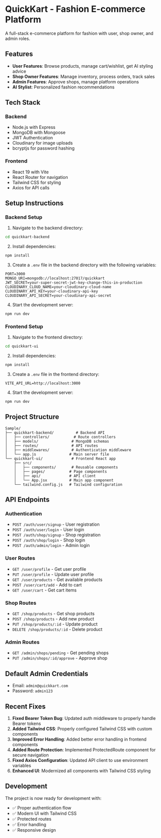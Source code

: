 # QuickKart - Fashion E-commerce Platform

A full-stack e-commerce platform for fashion with user, shop owner, and admin roles.

## Features

- **User Features**: Browse products, manage cart/wishlist, get AI styling advice
- **Shop Owner Features**: Manage inventory, process orders, track sales
- **Admin Features**: Approve shops, manage platform operations
- **AI Stylist**: Personalized fashion recommendations

## Tech Stack

### Backend
- Node.js with Express
- MongoDB with Mongoose
- JWT Authentication
- Cloudinary for image uploads
- bcryptjs for password hashing

### Frontend
- React 19 with Vite
- React Router for navigation
- Tailwind CSS for styling
- Axios for API calls

## Setup Instructions

### Backend Setup

1. Navigate to the backend directory:
```bash
cd quickkart-backend
```

2. Install dependencies:
```bash
npm install
```

3. Create a `.env` file in the backend directory with the following variables:
```env
PORT=3000
MONGO_URI=mongodb://localhost:27017/quickkart
JWT_SECRET=your-super-secret-jwt-key-change-this-in-production
CLOUDINARY_CLOUD_NAME=your-cloudinary-cloud-name
CLOUDINARY_API_KEY=your-cloudinary-api-key
CLOUDINARY_API_SECRET=your-cloudinary-api-secret
```

4. Start the development server:
```bash
npm run dev
```

### Frontend Setup

1. Navigate to the frontend directory:
```bash
cd quickkart-ui
```

2. Install dependencies:
```bash
npm install
```

3. Create a `.env` file in the frontend directory:
```env
VITE_API_URL=http://localhost:3000
```

4. Start the development server:
```bash
npm run dev
```

## Project Structure

```
Sample/
├── quickkart-backend/          # Backend API
│   ├── controllers/           # Route controllers
│   ├── models/               # MongoDB schemas
│   ├── routes/               # API routes
│   ├── middlewares/          # Authentication middleware
│   └── app.js               # Main server file
└── quickkart-ui/             # Frontend React app
    ├── src/
    │   ├── components/       # Reusable components
    │   ├── pages/           # Page components
    │   ├── api/             # API client
    │   └── App.jsx          # Main app component
    └── tailwind.config.js   # Tailwind configuration
```

## API Endpoints

### Authentication
- `POST /auth/user/signup` - User registration
- `POST /auth/user/login` - User login
- `POST /auth/shop/signup` - Shop registration
- `POST /auth/shop/login` - Shop login
- `POST /auth/admin/login` - Admin login

### User Routes
- `GET /user/profile` - Get user profile
- `PUT /user/profile` - Update user profile
- `GET /user/products` - Get available products
- `POST /user/cart/add` - Add to cart
- `GET /user/cart` - Get cart items

### Shop Routes
- `GET /shop/products` - Get shop products
- `POST /shop/products` - Add new product
- `PUT /shop/products/:id` - Update product
- `DELETE /shop/products/:id` - Delete product

### Admin Routes
- `GET /admin/shops/pending` - Get pending shops
- `PUT /admin/shops/:id/approve` - Approve shop

## Default Admin Credentials

- Email: `admin@quickkart.com`
- Password: `admin123`

## Recent Fixes

1. **Fixed Bearer Token Bug**: Updated auth middleware to properly handle Bearer tokens
2. **Added Tailwind CSS**: Properly configured Tailwind CSS with custom components
3. **Improved Error Handling**: Added better error handling in frontend components
4. **Added Route Protection**: Implemented ProtectedRoute component for secure navigation
5. **Fixed Axios Configuration**: Updated API client to use environment variables
6. **Enhanced UI**: Modernized all components with Tailwind CSS styling

## Development

The project is now ready for development with:
- ✅ Proper authentication flow
- ✅ Modern UI with Tailwind CSS
- ✅ Protected routes
- ✅ Error handling
- ✅ Responsive design
